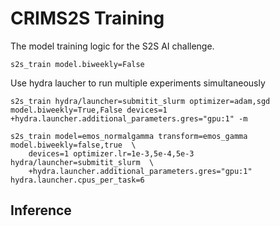 # CRIMS2S Training

The model training logic for the S2S AI challenge.

```
s2s_train model.biweekly=False
```

Use hydra laucher to run multiple experiments simultaneously
```
s2s_train hydra/launcher=submitit_slurm optimizer=adam,sgd model.biweekly=True,False devices=1 +hydra.launcher.additional_parameters.gres="gpu:1" -m
```

```
s2s_train model=emos_normalgamma transform=emos_gamma model.biweekly=false,true  \
    devices=1 optimizer.lr=1e-3,5e-4,5e-3 hydra/launcher=submitit_slurm  \
    +hydra.launcher.additional_parameters.gres="gpu:1" hydra.launcher.cpus_per_task=6 
```


## Inference

